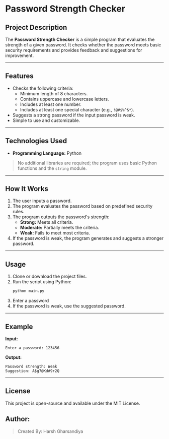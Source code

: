 # Password Strength Checker

## Project Description
The **Password Strength Checker** is a simple program that evaluates the strength of a given password. It checks whether the password meets basic security requirements and provides feedback and suggestions for improvement.

---

## Features
- Checks the following criteria:
  - Minimum length of 8 characters.
  - Contains uppercase and lowercase letters.
  - Includes at least one number.
  - Includes at least one special character (e.g., `!@#$%^&*`).
- Suggests a strong password if the input password is weak.
- Simple to use and customizable.

---

## Technologies Used
- **Programming Language:** Python

> No additional libraries are required; the program uses basic Python functions and the `string` module.

---

## How It Works
1. The user inputs a password.
2. The program evaluates the password based on predefined security rules.
3. The program outputs the password's strength:
   - **Strong:** Meets all criteria.
   - **Moderate:** Partially meets the criteria.
   - **Weak:** Fails to meet most criteria.
4. If the password is weak, the program generates and suggests a stronger password.

---

## Usage
1. Clone or download the project files.
2. Run the script using Python:
   ```bash
   python main.py
   ```
3. Enter a password 
4. If the password is weak, use the suggested password.
---

## Example
**Input:**
```
Enter a password: 123456
```

**Output:**
```
Password strength: Weak
Suggestion: A$g7@Kd#9r2Q
```
---

## License
This project is open-source and available under the MIT License.

## Author:
> Created By: Harsh Gharsandiya
